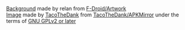<a href="https://gitlab.com/fdroid/artwork/-/blob/master/badge/get-it-on.svg">Background</a> made by relan from <a href="https://gitlab.com/fdroid/artwork">F-Droid/Artwork</a>  
<a href="https://gitlab.com/TacoTheDank/APKMirror/-/blob/develop/images/APKMirror_Icon.png">Image</a> made by <a href="https://gitlab.com/TacoTheDank">TacoTheDank</a> from <a href="https://gitlab.com/TacoTheDank/APKMirror">TacoTheDank/APKMirror<a/> under the terms of <a href="https://choosealicense.com/licenses/gpl-2.0/">GNU GPLv2 or later</a>